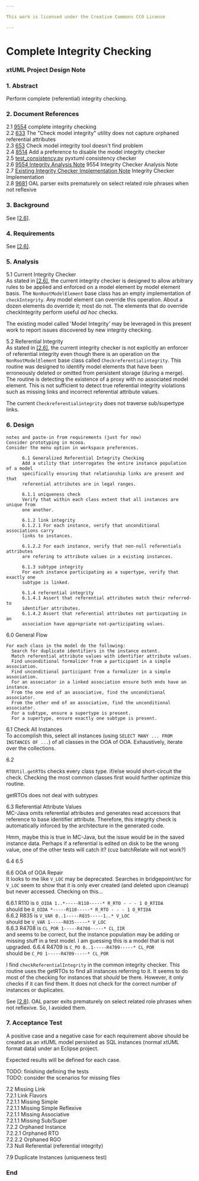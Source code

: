 ```yaml
---

This work is licensed under the Creative Commons CC0 License

---
```


# Complete Integrity Checking
### xtUML Project Design Note

### 1. Abstract

Perform complete (referential) integrity checking.

### 2. Document References

<a id="2.1"></a>2.1 [9554](https://support.onefact.net/issues/9554) complete integrity checking  
<a id="2.2"></a>2.2 [633](https://support.onefact.net/issues/633) The "Check model integrity" utility does not capture orphaned referential attributes  
<a id="2.3"></a>2.3 [653](https://support.onefact.net/issues/653) Check model integrity tool doesn't find problem  
<a id="2.4"></a>2.4 [8514](https://support.onefact.net/issues/8514) Add a preference to disable the model integrity checker  
<a id="2.5"></a>2.5 [test_consistency.py](https://github.com/xtuml/pyxtuml/blob/master/tests/test_xtuml/test_consistency.py) pyxtuml consistency checker  
<a id="2.6"></a>2.6 [9554 Integrity Analysis Note](https://github.com/xtuml/bridgepoint/blob/master/doc-bridgepoint/notes/9554_integrity_ant.md) 9554 Integrity Checker Analysis Note  
<a id="2.7"></a>2.7 [Existing Integrity Checker Implementation Note](https://github.com/xtuml/internal/blob/master/doc-internal/notes/28_dts0100970501/28_dts0100970501_int.md) Integrity Checker Implementation  
<a id="2.8"></a>2.8 [9681](https://support.onefact.net/issues/9681) OAL parser exits prematurely on select related role phrases when not reflexive  

### 3. Background

See [[2.6]](#2.6).  

### 4. Requirements

See [[2.6]](#2.6).  

### 5. Analysis

5.1 Current Integrity Checker  
As stated in [[2.6]](#2.6), the current integrity checker is designed
to allow arbitrary rules to be applied and enforced on a model element
by model element basis.  The `NonRootModelElement` base class has an
empty implementation of `checkIntegrity`.  Any model element can override
this operation.  About a dozen elements do override it; most do not.
The elements that do override checkIntegrity perform useful _ad hoc_ checks.

The existing model called 'Model Integrity' may be leveraged in this
present work to report issues discovered by new integrity checking.

5.2 Referential Integrity  
As stated in [[2.6]](#2.6), the current integrity checker is not
explicitly an enforcer of referential integrity even though there
is an operation on the `NonRootModelElement` base class called
`Checkreferentialintegrity`.  This routine was designed to identify
model elements that have been erroneously deleted or omitted from
persistent storage (during a merge).  The routine is detecting the
existence of a proxy with no associated model element.  This is not
sufficient to detect true referential integrity violations such as
missing links and incorrect referential attribute values.

The current `Checkreferentialintegrity` does not traverse sub/supertype
links.

### 6. Design

```
notes and paste-in from requirements (just for now)
Consider prototyping in mcooa.
Consider the menu option in workspace preferences.

      6.1 Generalized Referential Integrity Checking  
      Add a utility that interrogates the entire instance population of a model
      specifically ensuring that relationship links are present and that
      referential attributes are in legal ranges.

      6.1.1 uniqueness check  
      Verify that within each class extent that all instances are unique from
      one another.

      6.1.2 link integrity  
      6.1.2.1 For each instance, verify that unconditional associations carry
      links to instances.  

      6.1.2.2 For each instance, verify that non-null referentials attributes
      are refering to attribute values in a existing instances.  

      6.1.3 subtype integrity  
      For each instance participating as a supertype, verify that exactly one
      subtype is linked.

      6.1.4 referential integrity  
      6.1.4.1 Assert that referential attributes match their referred-to
      identifier attributes.  
      6.1.4.2 Assert that referential attributes not particpating in an
      association have appropriate not-participating values.  
```


6.0 General Flow
```
For each class in the model do the following:
  Search for duplicate identifiers in the instance extent.
  Match referential attribute values with identifier attribute values.
  Find unconditional formalizer from a participant in a simple association.
  Find unconditional participant from a formalizer in a simple association.
  For an associator in a linked association ensure both ends have an instance.
  From the one end of an associative, find the unconditional associator.
  From the other end of an associative, find the unconditional associator.
  For a subtype, ensure a supertype is present.
  For a supertype, ensure exactly one subtype is present.
```

6.1 Check All Instances  
To accomplish this, select all instances (using `SELECT MANY ... FROM INSTANCES OF ...`)
of all classes in the OOA of OOA.  Exhaustively, iterate over the collections.

6.2

`RTOUtil.getRTOs` checks every class type.  if/else would short-circuit the check.  Checking the most common classes first would further optimize this routine.

getRTOs does not deal with subtypes

6.3 Referential Attribute Values  
MC-Java omits referential attributes and generates read accessors that
reference to base identifier attribute.  Therefore, this integrity check
is automatically inforced by the architecture in the generated code.

Hmm, maybe this is true in MC-Java, but the issue would be in the saved
instance data.
Perhaps if a referential is edited on disk to be the wrong value, one
of the other tests will catch it?  (cuz batchRelate will not work?)

6.4
6.5

6.6 OOA of OOA Repair  
It looks to me like `V_LOC` may be deprecated.  Searches in bridgepoint/src
for `V_LOC` seem to show that it is only ever created (and deleted upon
cleanup) but never accessed.  Checking on this...

6.6.1 R110
is `O_OIDA 1..*-----R110-----* R_RTO - - - 1 O_RTIDA`  
should be `O_OIDA *-----R110-----* R_RTO - - - 1 O_RTIDA`  
6.6.2 R835
is `V_VAR 0..1-----R835-----1..* V_LOC`  
should be `V_VAR 1-----R835-----* V_LOC`  
6.6.3 R4708
is `CL_POR 1-----R4708-----* CL_IIR`  
and seems to be correct, but the instance population may be adding or missing stuff in a test model.  I am guessing this is a model that is not upgraded.
6.6.4 R4709
is `C_PO 0..1-----R4709-----* CL_POR`  
should be `C_PO 1-----R4709-----* CL_POR`  

I find `checkReferentialIntegrity` in the common integrity checker.
This routine uses the getRTOs to find all instances referring to it.
It seems to do most of the checking for instances that _should_ be there.
However, it only checks if it can find them.  It does not check for the correct number of instances or duplicates.

See [[2.8]](#2.8).  OAL parser exits prematurely on select related
role phrases when not reflexive.  So, I avoided them.

### 7. Acceptance Test

A positive case and a negative case for each requirement above should
be created as an xtUML model persisted as SQL instances (normal xtUML
format data) under an Eclipse project.

Expected results will be defined for each case.

TODO:  finishing defining the tests  
TODO:  consider the scenarios for missing files  

7.2 Missing Link  
7.2.1 Link Flavors  
7.2.1.1 Missing Simple  
7.2.1.1 Missing Simple Reflexive  
7.2.1.1 Missing Associative  
7.2.1.1 Missing Sub/Super  
7.2.2 Orphaned Instance  
7.2.2.1 Orphaned RTO  
7.2.2.2 Orphaned RGO  
7.3 Null Referential (referential integrity)  

7.9 Duplicate Instances (uniqueness test)  

### End
